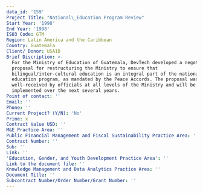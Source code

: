 ```yaml
---
data_id: '159'
Project Title: "National\_Education Program Review"
Start Year: '1998'
End Year: '1998'
ISO3 Code: GTM
Region: Latin America and the Caribbean
Country: Guatemala
Client/ Donor: USAID
Brief Discription: >-
  For the Ministry of Education of Guatemala, DevTech developed a negotiated
  proposal for restructuring the Ministry to ensure that
  bilingual/inter-cultural education is an integral part of the national
  education program, as mandated by the Peace Accords. The proposal was
  well-received by officials at all levels of the Ministry and will be
  implemented over the next several years.
Point of contact: ''
Email: ''
Phone: ''
Current Project? (Y/N): 'No'
Prime: x
Contract Value USD: ''
M&E Practice Area: ''
Public Financial Management and Fiscal Sustainability Practice Area: ''
Contract Number: ''
Sub: ''
Link: ''
'Education, Gender, and Youth Development Practice Area': ''
Link to the document file: ''
Knowledge Management and Data Analytics Practice Area: ''
Document Title: ''
Subcontract Number/Order Number/Grant Number: ''
---
```

